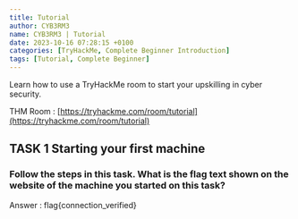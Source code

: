```yaml
---
title: Tutorial
author: CYB3RM3
name: CYB3RM3 | Tutorial
date: 2023-10-16 07:28:15 +0100
categories: [TryHackMe, Complete Beginner Introduction]
tags: [Tutorial, Complete Beginner]
---
```


Learn how to use a TryHackMe room to start your upskilling in cyber security.

THM Room : [https://tryhackme.com/room/tutorial](https://tryhackme.com/room/tutorial)


## TASK 1 Starting your first machine
### Follow the steps in this task. What is the flag text shown on the website of the machine you started on this task?
Answer : flag{connection_verified}